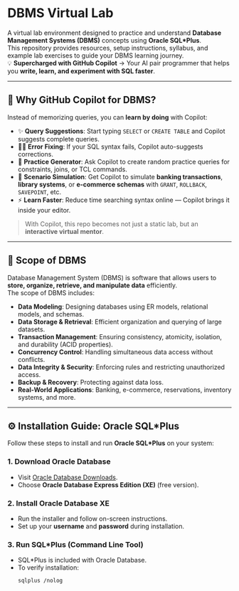 # DBMS Virtual Lab

A virtual lab environment designed to practice and understand **Database Management Systems (DBMS)** concepts using **Oracle SQL*Plus**.  
This repository provides resources, setup instructions, syllabus, and example lab exercises to guide your DBMS learning journey.  
💡 **Supercharged with GitHub Copilot** → Your AI pair programmer that helps you **write, learn, and experiment with SQL faster**.

---

## 🚀 Why GitHub Copilot for DBMS?

Instead of memorizing queries, you can **learn by doing** with Copilot:
- ✨ **Query Suggestions**: Start typing `SELECT` or `CREATE TABLE` and Copilot suggests complete queries.  
- 🧑‍💻 **Error Fixing**: If your SQL syntax fails, Copilot auto-suggests corrections.  
- 🎯 **Practice Generator**: Ask Copilot to create random practice queries for constraints, joins, or TCL commands.  
- 🔄 **Scenario Simulation**: Get Copilot to simulate **banking transactions**, **library systems**, or **e-commerce schemas** with `GRANT`, `ROLLBACK`, `SAVEPOINT`, etc.  
- ⚡ **Learn Faster**: Reduce time searching syntax online — Copilot brings it inside your editor.  

> With Copilot, this repo becomes not just a static lab, but an **interactive virtual mentor**.

---

## 📘 Scope of DBMS

Database Management System (DBMS) is software that allows users to **store, organize, retrieve, and manipulate data** efficiently.  
The scope of DBMS includes:

- **Data Modeling**: Designing databases using ER models, relational models, and schemas.  
- **Data Storage & Retrieval**: Efficient organization and querying of large datasets.  
- **Transaction Management**: Ensuring consistency, atomicity, isolation, and durability (ACID properties).  
- **Concurrency Control**: Handling simultaneous data access without conflicts.  
- **Data Integrity & Security**: Enforcing rules and restricting unauthorized access.  
- **Backup & Recovery**: Protecting against data loss.  
- **Real-World Applications**: Banking, e-commerce, reservations, inventory systems, and more.  

---

## ⚙️ Installation Guide: Oracle SQL*Plus

Follow these steps to install and run **Oracle SQL*Plus** on your system:

### 1. Download Oracle Database
- Visit [Oracle Database Downloads](https://www.oracle.com/database/technologies/).  
- Choose **Oracle Database Express Edition (XE)** (free version).  

### 2. Install Oracle Database XE
- Run the installer and follow on-screen instructions.  
- Set up your **username** and **password** during installation.  

### 3. Run SQL*Plus (Command Line Tool)
- SQL*Plus is included with Oracle Database.  
- To verify installation:  
  ```bash
  sqlplus /nolog
